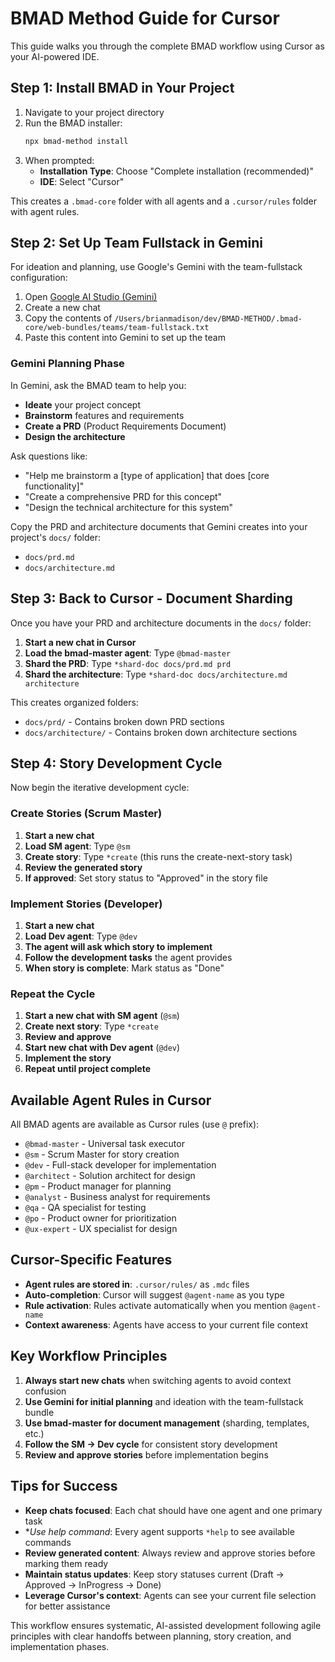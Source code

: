 # BMAD Method Guide for Cursor

This guide walks you through the complete BMAD workflow using Cursor as your AI-powered IDE.

## Step 1: Install BMAD in Your Project

1. Navigate to your project directory
2. Run the BMAD installer:
   ```bash
   npx bmad-method install
   ```
3. When prompted:
   - **Installation Type**: Choose "Complete installation (recommended)"
   - **IDE**: Select "Cursor"

This creates a `.bmad-core` folder with all agents and a `.cursor/rules` folder with agent rules.

## Step 2: Set Up Team Fullstack in Gemini

For ideation and planning, use Google's Gemini with the team-fullstack configuration:

1. Open [Google AI Studio (Gemini)](https://aistudio.google.com/)
2. Create a new chat
3. Copy the contents of `/Users/brianmadison/dev/BMAD-METHOD/.bmad-core/web-bundles/teams/team-fullstack.txt`
4. Paste this content into Gemini to set up the team

### Gemini Planning Phase

In Gemini, ask the BMAD team to help you:
- **Ideate** your project concept
- **Brainstorm** features and requirements  
- **Create a PRD** (Product Requirements Document)
- **Design the architecture**

Ask questions like:
- "Help me brainstorm a [type of application] that does [core functionality]"
- "Create a comprehensive PRD for this concept"
- "Design the technical architecture for this system"

Copy the PRD and architecture documents that Gemini creates into your project's `docs/` folder:
- `docs/prd.md`
- `docs/architecture.md`

## Step 3: Back to Cursor - Document Sharding

Once you have your PRD and architecture documents in the `docs/` folder:

1. **Start a new chat in Cursor**
2. **Load the bmad-master agent**: Type `@bmad-master`
3. **Shard the PRD**: Type `*shard-doc docs/prd.md prd`
4. **Shard the architecture**: Type `*shard-doc docs/architecture.md architecture`

This creates organized folders:
- `docs/prd/` - Contains broken down PRD sections
- `docs/architecture/` - Contains broken down architecture sections

## Step 4: Story Development Cycle

Now begin the iterative development cycle:

### Create Stories (Scrum Master)
1. **Start a new chat**
2. **Load SM agent**: Type `@sm`  
3. **Create story**: Type `*create` (this runs the create-next-story task)
4. **Review the generated story**
5. **If approved**: Set story status to "Approved" in the story file

### Implement Stories (Developer)
1. **Start a new chat**
2. **Load Dev agent**: Type `@dev`
3. **The agent will ask which story to implement**
4. **Follow the development tasks** the agent provides
5. **When story is complete**: Mark status as "Done"

### Repeat the Cycle
1. **Start a new chat with SM agent** (`@sm`)
2. **Create next story**: Type `*create`
3. **Review and approve**
4. **Start new chat with Dev agent** (`@dev`)
5. **Implement the story**
6. **Repeat until project complete**

## Available Agent Rules in Cursor

All BMAD agents are available as Cursor rules (use `@` prefix):

- `@bmad-master` - Universal task executor
- `@sm` - Scrum Master for story creation
- `@dev` - Full-stack developer for implementation
- `@architect` - Solution architect for design
- `@pm` - Product manager for planning
- `@analyst` - Business analyst for requirements
- `@qa` - QA specialist for testing
- `@po` - Product owner for prioritization
- `@ux-expert` - UX specialist for design

## Cursor-Specific Features

- **Agent rules are stored in**: `.cursor/rules/` as `.mdc` files
- **Auto-completion**: Cursor will suggest `@agent-name` as you type
- **Rule activation**: Rules activate automatically when you mention `@agent-name`
- **Context awareness**: Agents have access to your current file context

## Key Workflow Principles

1. **Always start new chats** when switching agents to avoid context confusion
2. **Use Gemini for initial planning** and ideation with the team-fullstack bundle
3. **Use bmad-master for document management** (sharding, templates, etc.)
4. **Follow the SM → Dev cycle** for consistent story development
5. **Review and approve stories** before implementation begins

## Tips for Success

- **Keep chats focused**: Each chat should have one agent and one primary task
- **Use *help command**: Every agent supports `*help` to see available commands
- **Review generated content**: Always review and approve stories before marking them ready
- **Maintain status updates**: Keep story statuses current (Draft → Approved → InProgress → Done)
- **Leverage Cursor's context**: Agents can see your current file selection for better assistance

This workflow ensures systematic, AI-assisted development following agile principles with clear handoffs between planning, story creation, and implementation phases.